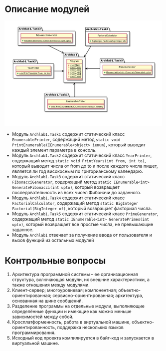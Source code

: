 # Описание модулей
![img.png](img.png)
- Модуль `Archlab1.Task1` содержит статический класс `EnumerablePrinter`, содержащий метод `static void PrintEnumerable(IEnumerable<object> ienum)`, который выводит каждый элемент параметра в консоль.
- Модуль `Archlab1.Task2` содержит статический класс `YearPrinter`, содержащий метод `static void PrintYears(int from, int to)`, который выводит числа от from до to и после каждого числа пишет, является ли год високосным по григорианскому календарю.
- Модуль `Archlab1.Task3` содержит статический класс `FibonacciGenerator`, содержащий метод `static IEnumerable<int> GenerateFibonacci(int upto)`, который возвращает последовательность из всех чисел Фибоначи до заданного.
- Модуль `Archlab1.Task4` содержит статический класс `FactorialCalculator`, содержащий метод `static BigInteger Factorial(BigInteger of)`, который возвращает факториал числа.
- Модуль `Archlab1.Task5` содержит статический класс `PrimeGenerator`, содержащий метод `static IEnumerable<int> GeneratePrimes(int upto)`, который возвращает все простые числа, не превышающие заданное.
- Модуль `Archlab1` отвечает за получение ввода от пользователя и вызов функций из остальных модулей

# Контрольные вопросы
1. Архитектура программной системы – ее организационная структура, включающая модули, их внешние характеристики, а также отношения между модулями.
2. Клиент-сервер; многоуровневая; компонентная; объектно-ориентированная; сервисно-ориентированная; архитектура, основанная на шине сообщений.
3. Разделение программы на отдельные модули, выполняющие определённые функции и имеющие как можно меньше зависимостей между собой.
4. Кросплатформенность, работа в виртуальной машине, объектно-ориентированность, поддержка нескольких языков программирования.
5. Исходный код проекта компилируется в байт-код и запускается в виртуальной машине.